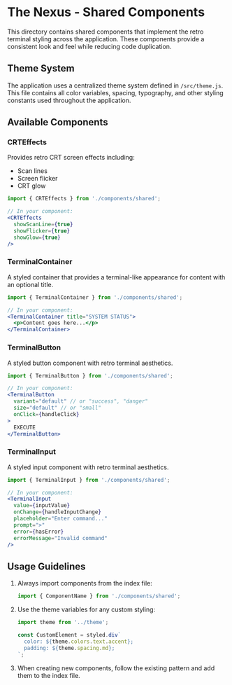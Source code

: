 # The Nexus - Shared Components

This directory contains shared components that implement the retro terminal styling across the application. These components provide a consistent look and feel while reducing code duplication.

## Theme System

The application uses a centralized theme system defined in `/src/theme.js`. This file contains all color variables, spacing, typography, and other styling constants used throughout the application.

## Available Components

### CRTEffects

Provides retro CRT screen effects including:
- Scan lines
- Screen flicker
- CRT glow

```jsx
import { CRTEffects } from './components/shared';

// In your component:
<CRTEffects 
  showScanLine={true} 
  showFlicker={true} 
  showGlow={true} 
/>
```

### TerminalContainer

A styled container that provides a terminal-like appearance for content with an optional title.

```jsx
import { TerminalContainer } from './components/shared';

// In your component:
<TerminalContainer title="SYSTEM STATUS">
  <p>Content goes here...</p>
</TerminalContainer>
```

### TerminalButton

A styled button component with retro terminal aesthetics.

```jsx
import { TerminalButton } from './components/shared';

// In your component:
<TerminalButton 
  variant="default" // or "success", "danger"
  size="default" // or "small"
  onClick={handleClick}
>
  EXECUTE
</TerminalButton>
```

### TerminalInput

A styled input component with retro terminal aesthetics.

```jsx
import { TerminalInput } from './components/shared';

// In your component:
<TerminalInput
  value={inputValue}
  onChange={handleInputChange}
  placeholder="Enter command..."
  prompt=">"
  error={hasError}
  errorMessage="Invalid command"
/>
```

## Usage Guidelines

1. Always import components from the index file:
   ```jsx
   import { ComponentName } from './components/shared';
   ```

2. Use the theme variables for any custom styling:
   ```jsx
   import theme from '../theme';
   
   const CustomElement = styled.div`
     color: ${theme.colors.text.accent};
     padding: ${theme.spacing.md};
   `;
   ```

3. When creating new components, follow the existing pattern and add them to the index file.
